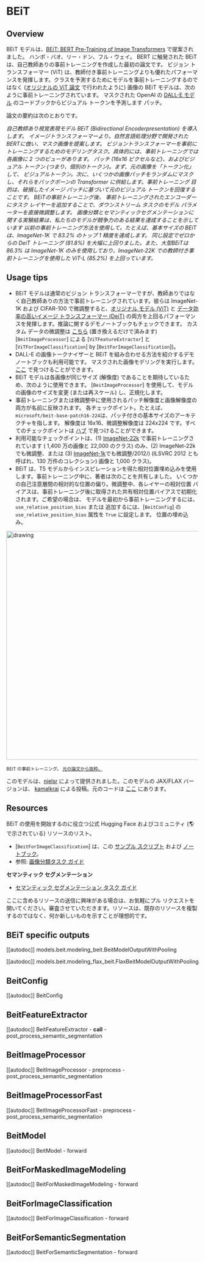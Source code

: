 <!--Copyright 2021 The HuggingFace Team. All rights reserved.

Licensed under the Apache License, Version 2.0 (the "License"); you may not use this file except in compliance with
the License. You may obtain a copy of the License at

http://www.apache.org/licenses/LICENSE-2.0

Unless required by applicable law or agreed to in writing, software distributed under the License is distributed on
an "AS IS" BASIS, WITHOUT WARRANTIES OR CONDITIONS OF ANY KIND, either express or implied. See the License for the
specific language governing permissions and limitations under the License.

⚠️ Note that this file is in Markdown but contain specific syntax for our doc-builder (similar to MDX) that may not be
rendered properly in your Markdown viewer.

-->

# BEiT

## Overview

BEiT モデルは、[BEiT: BERT Pre-Training of Image Transformers](https://huggingface.co/papers/2106.08254) で提案されました。
ハンボ・バオ、リー・ドン、フル・ウェイ。 BERT に触発された BEiT は、自己教師ありの事前トレーニングを作成した最初の論文です。
ビジョン トランスフォーマー (ViT) は、教師付き事前トレーニングよりも優れたパフォーマンスを発揮します。クラスを予測するためにモデルを事前トレーニングするのではなく
([オリジナルの ViT 論文](https://huggingface.co/papers/2010.11929) で行われたように) 画像の BEiT モデルは、次のように事前トレーニングされています。
マスクされた OpenAI の [DALL-E モデル](https://huggingface.co/papers/2102.12092) のコードブックからビジュアル トークンを予測します
パッチ。

論文の要約は次のとおりです。

*自己教師あり視覚表現モデル BEiT (Bidirectional Encoderpresentation) を導入します。
イメージトランスフォーマーより。自然言語処理分野で開発されたBERTに倣い、マスク画像を提案します。
ビジョントランスフォーマーを事前にトレーニングするためのモデリングタスク。具体的には、事前トレーニングでは各画像に 2 つのビューがあります。
パッチ (16x16 ピクセルなど)、およびビジュアル トークン (つまり、個別のトークン)。まず、元の画像を「トークン化」して、
ビジュアルトークン。次に、いくつかの画像パッチをランダムにマスクし、それらをバックボーンの Transformer に供給します。事前トレーニング
目的は、破損したイメージ パッチに基づいて元のビジュアル トークンを回復することです。 BEiTの事前トレーニング後、
事前トレーニングされたエンコーダーにタスク レイヤーを追加することで、ダウンストリーム タスクのモデル パラメーターを直接微調整します。
画像分類とセマンティックセグメンテーションに関する実験結果は、私たちのモデルが競争力のある結果を達成することを示しています
以前の事前トレーニング方法を使用して。たとえば、基本サイズの BEiT は、ImageNet-1K で 83.2% のトップ 1 精度を達成します。
同じ設定でゼロからの DeiT トレーニング (81.8%) を大幅に上回りました。また、大型BEiTは
86.3% は ImageNet-1K のみを使用しており、ImageNet-22K での教師付き事前トレーニングを使用した ViT-L (85.2%) を上回っています。*

## Usage tips

- BEiT モデルは通常のビジョン トランスフォーマーですが、教師ありではなく自己教師ありの方法で事前トレーニングされています。彼らは
  ImageNet-1K および CIFAR-100 で微調整すると、[オリジナル モデル (ViT)](vit) と [データ効率の高いイメージ トランスフォーマー (DeiT)](deit) の両方を上回るパフォーマンスを発揮します。推論に関するデモノートブックもチェックできます。
  カスタム データの微調整は [こちら](https://github.com/NielsRogge/Transformers-Tutorials/tree/master/VisionTransformer) (置き換えるだけで済みます)
  [`BeitImageProcessor`] による [`ViTFeatureExtractor`] と
  [`ViTForImageClassification`] by [`BeitForImageClassification`])。
- DALL-E の画像トークナイザーと BEiT を組み合わせる方法を紹介するデモ ノートブックも利用可能です。
  マスクされた画像モデリングを実行します。 [ここ](https://github.com/NielsRogge/Transformers-Tutorials/tree/master/BEiT) で見つけることができます。
- BEiT モデルは各画像が同じサイズ (解像度) であることを期待しているため、次のように使用できます。
  [`BeitImageProcessor`] を使用して、モデルの画像のサイズを変更 (または再スケール) し、正規化します。
- 事前トレーニングまたは微調整中に使用されるパッチ解像度と画像解像度の両方が名前に反映されます。
  各チェックポイント。たとえば、`microsoft/beit-base-patch16-224`は、パッチ付きの基本サイズのアーキテクチャを指します。
  解像度は 16x16、微調整解像度は 224x224 です。すべてのチェックポイントは [ハブ](https://huggingface.co/models?search=microsoft/beit) で見つけることができます。
- 利用可能なチェックポイントは、(1) [ImageNet-22k](http://www.image-net.org/) で事前トレーニングされています (
  1,400 万の画像と 22,000 のクラス) のみ、(2) ImageNet-22k でも微調整、または (3) [ImageNet-1k](http://www.image-net.org/challenges/LSVRC)でも微調整/2012/) (ILSVRC 2012 とも呼ばれ、130 万件のコレクション)
  画像と 1,000 クラス)。
- BEiT は、T5 モデルからインスピレーションを得た相対位置埋め込みを使用します。事前トレーニング中に、著者は次のことを共有しました。
  いくつかの自己注意層間の相対的な位置の偏り。微調整中、各レイヤーの相対位置
  バイアスは、事前トレーニング後に取得された共有相対位置バイアスで初期化されます。ご希望の場合は、
  モデルを最初から事前トレーニングするには、`use_relative_position_bias` または
  追加するには、[`BeitConfig`] の `use_relative_position_bias` 属性を `True` に設定します。
  位置の埋め込み。

<img src="https://huggingface.co/datasets/huggingface/documentation-images/resolve/main/transformers/model_doc/beit_architecture.jpg"
alt="drawing" width="600"/>

<small> BEiT の事前トレーニング。 <a href="https://huggingface.co/papers/2106.08254">元の論文から抜粋。</a> </small>

このモデルは、[nielsr](https://huggingface.co/nielsr) によって提供されました。このモデルの JAX/FLAX バージョンは、
[kamalkraj](https://huggingface.co/kamalkraj) による投稿。元のコードは [ここ](https://github.com/microsoft/unilm/tree/master/beit) にあります。

## Resources

BEiT の使用を開始するのに役立つ公式 Hugging Face およびコミュニティ (🌎 で示されている) リソースのリスト。

<PipelineTag pipeline="image-classification"/>

- [`BeitForImageClassification`] は、この [サンプル スクリプト](https://github.com/huggingface/transformers/tree/main/examples/pytorch/image-classification) および [ノートブック](https://colab.research.google.com/github/huggingface/notebooks/blob/main/examples/image_classification.ipynb)。
- 参照: [画像分類タスク ガイド](../tasks/image_classification)

**セマンティック セグメンテーション**
- [セマンティック セグメンテーション タスク ガイド](../tasks/semantic_segmentation)

ここに含めるリソースの送信に興味がある場合は、お気軽にプル リクエストを開いてください。審査させていただきます。リソースは、既存のリソースを複製するのではなく、何か新しいものを示すことが理想的です。

## BEiT specific outputs

[[autodoc]] models.beit.modeling_beit.BeitModelOutputWithPooling

[[autodoc]] models.beit.modeling_flax_beit.FlaxBeitModelOutputWithPooling

## BeitConfig

[[autodoc]] BeitConfig

## BeitFeatureExtractor

[[autodoc]] BeitFeatureExtractor
    - __call__
    - post_process_semantic_segmentation

## BeitImageProcessor

[[autodoc]] BeitImageProcessor
    - preprocess
    - post_process_semantic_segmentation

## BeitImageProcessorFast

[[autodoc]] BeitImageProcessorFast
    - preprocess
    - post_process_semantic_segmentation

## BeitModel

[[autodoc]] BeitModel
    - forward

## BeitForMaskedImageModeling

[[autodoc]] BeitForMaskedImageModeling
    - forward

## BeitForImageClassification

[[autodoc]] BeitForImageClassification
    - forward

## BeitForSemanticSegmentation

[[autodoc]] BeitForSemanticSegmentation
    - forward
